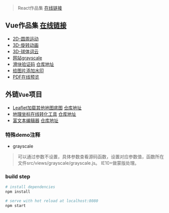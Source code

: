 > React作品集 [在线链接](https://kongkong99.github.io/react-sample-reels/)

## Vue作品集 [在线链接](https://kongkong99.github.io/sample-reels/)

- [2D-圆周运动](https://kongkong99.github.io/sample-reels/#/2d-round) 
- [3D-旋转动画](https://kongkong99.github.io/sample-reels/#/3d-rotate) 
- [3D-球体词云](https://kongkong99.github.io/sample-reels/#/3d-wordCloud)
- [网站grayscale](https://kongkong99.github.io/sample-reels/#/grayscale)
- [滑块验证码](https://kongkong99.github.io/jigsaw) [仓库地址](https://github.com/kongkong99/jigsaw)
- [给图片添加水印](https://kongkong99.github.io/sample-reels/#/watermark)
- [PDF在线预览](https://kongkong99.github.io/sample-reels/#/pdf)

## 外链`Vue`项目
- [Leaflet加载其他地图底图](https://kongkong99.github.io/leafletMap/#/) [仓库地址](https://github.com/kongkong99/leafletMap)
- [地理坐标在线转化工具](https://kongkong99.github.io/coordinate) [仓库地址](https://github.com/kongkong99/coordinate)
- [富文本编辑器](https://kongkong99.github.io/vue-tinymce/) [仓库地址](https://github.com/kongkong99/vue-tinymce/)



### 特殊demo注释
- grayscale
> 可以通过参数不设置，具体参数查看源码函数，设置对应参数值，函数所在文件src/views/grayscale/grayscale.js。 IE10+做蒙版处理。

### build step

``` bash
# install dependencies
npm install

# serve with hot reload at localhost:8080
npm start
```
